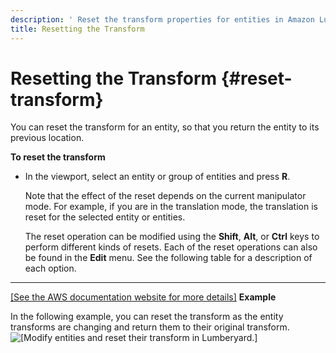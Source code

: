 ```yaml
---
description: ' Reset the transform properties for entities in Amazon Lumberyard. '
title: Resetting the Transform
---
```

# Resetting the Transform {#reset-transform}

You can reset the transform for an entity, so that you return the entity to its previous location\.

**To reset the transform**
+ In the viewport, select an entity or group of entities and press **R**\.

  Note that the effect of the reset depends on the current manipulator mode\. For example, if you are in the translation mode, the translation is reset for the selected entity or entities\.

  The reset operation can be modified using the **Shift**, **Alt**, or **Ctrl** keys to perform different kinds of resets\. Each of the reset operations can also be found in the **Edit** menu\. See the following table for a description of each option\.
****
[\[See the AWS documentation website for more details\]](/docs/userguide/reset-transform)
**Example**

  In the following example, you can reset the transform as the entity transforms are changing and return them to their original transform\.
![\[Modify entities and reset their transform in Lumberyard.\]](/images/user-guide/viewportinteractionmodel/viewport-selection-model-reset-transform-1.gif)